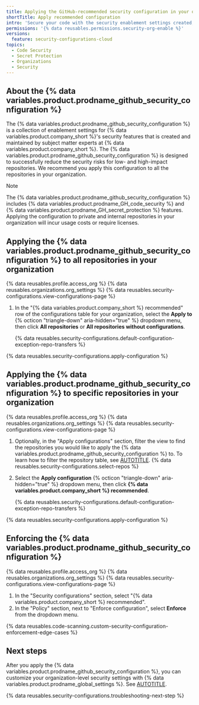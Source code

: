 ```yaml
---
title: Applying the GitHub-recommended security configuration in your organization
shortTitle: Apply recommended configuration
intro: 'Secure your code with the security enablement settings created, managed, and recommended by {% data variables.product.company_short %}.'
permissions: '{% data reusables.permissions.security-org-enable %}'
versions:
  feature: security-configurations-cloud
topics:
  - Code Security
  - Secret Protection
  - Organizations
  - Security
---
```


## About the {% data variables.product.prodname_github_security_configuration %}

The {% data variables.product.prodname_github_security_configuration %} is a collection of enablement settings for {% data variables.product.company_short %}'s security features that is created and maintained by subject matter experts at {% data variables.product.company_short %}. The {% data variables.product.prodname_github_security_configuration %} is designed to successfully reduce the security risks for low- and high-impact repositories. We recommend you apply this configuration to all the repositories in your organization.

> [!NOTE]
> The {% data variables.product.prodname_github_security_configuration %} includes {% data variables.product.prodname_GH_code_security %} and {% data variables.product.prodname_GH_secret_protection %} features. Applying the configuration to private and internal repositories in your organization will incur usage costs or require licenses.

## Applying the {% data variables.product.prodname_github_security_configuration %} to all repositories in your organization

{% data reusables.profile.access_org %}
{% data reusables.organizations.org_settings %}
{% data reusables.security-configurations.view-configurations-page %}
1. In the "{% data variables.product.company_short %} recommended" row of the configurations table for your organization, select the **Apply to** {% octicon "triangle-down" aria-hidden="true" %} dropdown menu, then click **All repositories** or **All repositories without configurations**.

    {% data reusables.security-configurations.default-configuration-exception-repo-transfers %}

{% data reusables.security-configurations.apply-configuration %}

## Applying the {% data variables.product.prodname_github_security_configuration %} to specific repositories in your organization

{% data reusables.profile.access_org %}
{% data reusables.organizations.org_settings %}
{% data reusables.security-configurations.view-configurations-page %}
1. Optionally, in the "Apply configurations" section, filter the view to find the repositories you would like to apply the {% data variables.product.prodname_github_security_configuration %} to. To learn how to filter the repository table, see [AUTOTITLE](/code-security/securing-your-organization/managing-the-security-of-your-organization/filtering-repositories-in-your-organization-using-the-repository-table).
{% data reusables.security-configurations.select-repos %}
1. Select the **Apply configuration** {% octicon "triangle-down" aria-hidden="true" %} dropdown menu, then click **{% data variables.product.company_short %} recommended**.

    {% data reusables.security-configurations.default-configuration-exception-repo-transfers %}

{% data reusables.security-configurations.apply-configuration %}

## Enforcing the {% data variables.product.prodname_github_security_configuration %}

{% data reusables.profile.access_org %}
{% data reusables.organizations.org_settings %}
{% data reusables.security-configurations.view-configurations-page %}
1. In the "Security configurations" section, select "{% data variables.product.company_short %} recommended".
1. In the "Policy" section, next to "Enforce configuration", select **Enforce** from the dropdown menu.

{% data reusables.code-scanning.custom-security-configuration-enforcement-edge-cases %}

## Next steps

After you apply the {% data variables.product.prodname_github_security_configuration %}, you can customize your organization-level security settings with {% data variables.product.prodname_global_settings %}. See [AUTOTITLE](/code-security/securing-your-organization/enabling-security-features-in-your-organization/configuring-global-security-settings-for-your-organization).

{% data reusables.security-configurations.troubleshooting-next-step %}
